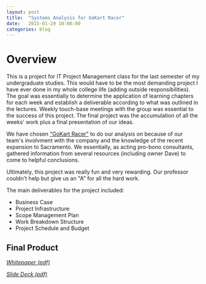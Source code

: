 ```yaml
---
layout: post
title:  "Systems Analysis for GoKart Racer"
date:   2015-01-29 10:00:00 
categories: blog
---
```

# Overview
This is a project for IT Project Management class for the last semester of my undergraduate studies. This would have to be the most demanding project I have ever done in my whole college life (adding outside responsibilities). The goal was essentially to determine the application of learning chapters for each week and establish a deliverable according to what was outlined in the lectures. Weekly touch-base meetings with the group was essential to the success of this project. The final project was the accumulation of all the weeks' work plus a final presentation of our ideas. 

We have chosen ["GoKart Racer"](https://www.gokartracer.com/) to do our analysis on because of our team's involvment with the company and the knowledge of the recent expansion to Sacramento. We essentially, as acting pro-bono consultants, gathered  information from several resources (including owner Dave) to come to helpful conclusions.

Ultimately, this project was really fun and very rewarding. Our professor couldn't help but give us an "A" for all the hard work.

The main deliverables for the project included:

* Business Case
* Project Infrastructure
* Scope Management Plan
* Work Breakdown Structure
* Project Schedule and Budget

## Final Product
*[Whitepaper (pdf)](http://geneve.github.io/img/gkr-analysis.pdf)*

*[Slide Deck (pdf)](http://geneve.github.io/img/gkr-deck.pdf)*
